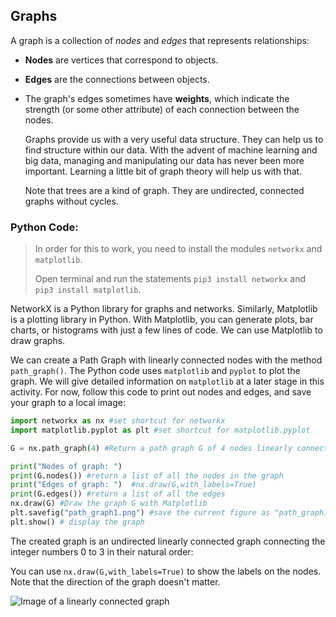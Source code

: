 <!--title={Graphs}-->

<!--badges={Python:10}-->

<!--concepts={introToGraphs, pythonCode}-->

## Graphs

A graph is a collection of *nodes* and *edges* that represents relationships:

- **Nodes** are vertices that correspond to objects.

- **Edges** are the connections between objects.

- The graph's edges sometimes have **weights**, which indicate the strength (or some other attribute) of each connection between the nodes.

  Graphs provide us with a very useful data structure. They can help us to find structure within our data. With the advent of machine learning and big data, managing and manipulating our data has never been more important. Learning a little bit of graph theory will help us with that.
  
  Note that trees are a kind of graph. They are undirected, connected graphs without cycles.

### Python Code:

> In order for this to work, you need to install the modules `networkx` and `matplotlib`.
>
> Open terminal and run the statements `pip3 install networkx` and `pip3 install matplotlib`.

NetworkX is a Python library for graphs and networks. Similarly, Matplotlib is a plotting library in Python. With Matplotlib, you can generate plots, bar charts, or histograms with just a few lines of code. We can use Matplotlib to draw graphs.

We can create a Path Graph with linearly connected nodes with the method `path_graph()`. The Python code uses `matplotlib` and `pyplot` to plot the graph. We will give detailed information on `matplotlib` at a later stage in this activity. For now, follow this code to print out nodes and edges, and save your graph to a local image:

```python
import networkx as nx #set shortcut for networkx
import matplotlib.pyplot as plt #set shortcut for matplotlib.pyplot

G = nx.path_graph(4) #Return a path graph G of 4 nodes linearly connected by 4-1 edges

print("Nodes of graph: ")
print(G.nodes()) #return a list of all the nodes in the graph
print("Edges of graph: ")  #nx.draw(G,with_labels=True)
print(G.edges()) #return a list of all the edges
nx.draw(G) #Draw the graph G with Matplotlib
plt.savefig("path_graph1.png") #save the current figure as "path_graph1.png"
plt.show() # display the graph
```

The created graph is an undirected linearly connected graph connecting the integer numbers 0 to 3 in their natural order: 

You can use `nx.draw(G,with_labels=True)` to show the labels on the nodes. Note that the direction of the graph doesn't matter.

![Image of a linearly connected graph](https://tva1.sinaimg.cn/large/006tNbRwgy1gbk20rnl76j30hs0dct8q.jpg)